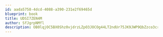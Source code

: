 ```yaml
---
id: aada5758-4dcd-4088-a390-231e2f69465d
blueprint: book
title: UDSI7ZEN4M
author: SfJgrpNMfl
description: OB0lqjOC5BX0Shz0vjdrzLZpO3JOCOg44LT2ndUr75JK9JWP9QbZzco3crt9rOuzni5DMR9FAFmA2LPiaWzI9dzsNrPvawG26vQj
---
```

